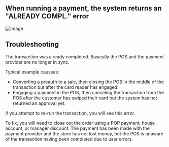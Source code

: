 ## When running a payment, the system returns an "ALREADY COMPL." error

﻿![image](https://github.com/user-attachments/assets/a3dee229-e256-4575-b65a-3db461d2bf4b)

## Troubleshooting

The transaction was already completed. Basically the POS and the payment provider are no longer in sync.

Typical example causses:
* Converting a preauth to a sale, then closing the POS in the middle of the transaction but after the card reader has engaged.
* Engaging a payment in the POS, then canceling the transaction from the POS after the customer has swiped their card but the system has not returned an approval yet.

If you attempt to re-run the transaction, you will see this error.

To fix, you will need to close out the order using a POP payment, house account, or manager discount. The payment has been made with the payment provider and the store has not lost money, but the POS is unaware of the transaction having been completed due to user errors.
